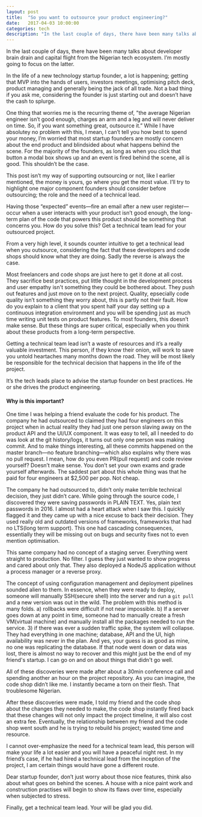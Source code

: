 ```yaml
---
layout: post
title:  "So you want to outsource your product engineering?"
date:   2017-04-03 10:00:00
categories: tech
description: "In the last couple of days, there have been many talks about developer brain drain and capital flight from the Nigerian tech ecosystem. I’m mostly going to focus on the latter. "
---
```

In the last couple of days, there have been many talks about developer brain drain and capital flight from the Nigerian tech ecosystem. I’m mostly going to focus on the latter. 

In the life of a new technology startup founder, a lot is happening; getting that MVP into the hands of users, investors meetings, optimising pitch deck, product managing and generally being the jack of all trade. Not a bad thing if you ask me, considering the founder is just starting out and doesn’t have the cash to splurge. 

One thing that worries me is the recurring theme of, "the average Nigerian engineer isn’t good enough, charges an arm and a leg and will never deliver on time. So, if you want something great, outsource it.” While I have absolutey no problem with this, I mean, I can’t tell you how best to spend your money, I’m worried that most startup founders are mostly concern about the end product and blindsided about what happens behind the scene. For the majority of the founders, as long as when you click that button a modal box shows up and an event is fired behind the scene, all is good. This shouldn’t be the case. 

This post isn’t my way of supporting outsourcing or not, like I earlier mentioned, the money is yours, go where you get the most value. I’ll try to highlight one major component founders should consider before outsourcing; the role and the need of a technical lead. 

Having those “expected” events—fire an email after a new user register—occur when a user interacts with your product isn’t good enough, the long-term plan of the code that powers this product should be something that concerns you. How do you solve this? Get a technical team lead for your outsourced project. 

From a very high level, it sounds counter intuitive to get a technical lead when you outsource, considering the fact that these developers and code shops should know what they are doing. Sadly the reverse is always the case. 

Most freelancers and code shops are just here to get it done at all cost. They sacrifice best practices, put little thought in the development process and user empathy isn't something they could be bothered about. They push out features and just move on to the next project. Quality, epsecially code quality isn’t something they worry about, this is partly not their fault. How do you explain to a client that you spent half your day setting up a continuous integration environment and you will be spending just as much time writing unit tests on product features. To most founders, this doesn’t make sense. But these things are super critical, especially when you think about these products from a long-term perspective. 

Getting a technical team lead isn’t a waste of resources and it’s a really valuable investment. This person, if they know their onion, will work to save you untold heartaches many months down the road. They will be most likely be responsible for the technical decision that happens in the life of the project. 

It’s the tech leads place to advise the startup founder on best practices. He or she drives the product engineering.

#### Why is this important?

One time I was helping a friend evaluate the code for his product. The company he had outsourced to claimed they had four engineers on this project when in actual reality they had just one person slaving away on the product API and the UI/UX component. It was easy to tell, all I needed to do was look at the git history/logs, it turns out only one person was making commit. And to make things interesting, all these commits happened on the master branch—no feature branching—which also explains why there was no pull request. I mean, how do you even PR(pull request) and code review yourself? Doesn’t make sense. You don’t set your own exams and grade yourself afterwards. The saddest part about this whole thing was that he paid for four engineers at $2,500 per pop. Not cheap. 

The company he had outsourced to, didn’t only make terrible technical decision, they just didn’t care. While going through the source code, I discovered they were saving passwords in PLAIN TEXT. Yes, plain text passwords in 2016. I almost had a heart attack when I saw this. I quickly flagged it and they came up with a nice excuse to back their decision. They used really old and outdated versions of frameworks, frameworks that had no LTS(long term support). This one had cascading consequences, essentially they will be missing out on bugs and security fixes not to even mention optimisation. 

This same company had no concept of a staging server. Everything went straight to production. No filter. I guess they just wanted to show progress and cared about only that. They also deployed a NodeJS application without a process manager or a reverse proxy.

The concept of using configuration management and deployment pipelines sounded alien to them. In essence, when they were ready to deploy, someone will manually SSH(secure shell) into the server and run a `git pull` and a new version was out in the wild. The problem with this method is many folds. a) rollbacks were difficult if not near impossible. b) If a server goes down at any point in time, someone had to manually create a fresh VM(virtual machine) and manually install all the packages needed to run the service. 3) if there was ever a sudden traffic spike, the system will collapse. They had everything in one machine; database, API and the UI, high availability was never in the plan. And yes, your guess is as good as mine, no one was replicating the database. If that node went down or data was lost, there is almost no way to recover and this might just be the end of my friend's startup. I can go on and on about things that didn't go well.

All of these discoveries were made after about a 30min conference call and spending another an hour on the project repository. As you can imagine, the code shop didn’t like me. I instantly became a torn on their flesh. That troublesome Nigerian. 

After these discoveries were made, I told my friend and the code shop about the changes they needed to make, the code shop instantly fired back that these changes will not only impact the project timeline, it will also cost an extra fee. Eventually, the relationship between my friend and the code shop went south and he is trying to rebuild his project; wasted time and resource. 

I cannot over-emphasize the need for a technical team lead, this person will make your life a lot easier and you will have a peaceful night rest. In my friend’s case, if he had hired a technical lead from the inception of the project, I am certain things would have gone a different route. 

Dear startup founder, don’t just worry about those nice features, think also about what goes on behind the scenes. A house with a nice paint work and construction practises will begin to show its flaws over time, especially when subjected to stress. 

Finally, get a technical team lead. Your will be glad you did.